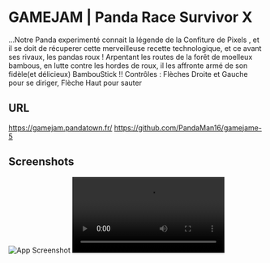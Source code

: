 
# GAMEJAM | Panda Race Survivor X

...Notre Panda experimenté connait la légende de la Confiture de Pixels , 
et il se doit de récuperer cette merveilleuse recette technologique,
et ce avant ses rivaux, les pandas roux !
Arpentant les routes de la forêt de moelleux bambous, en lutte contre les hordes de roux, il les affronte armé de son fidèle(et délicieux) BambouStick !!
Contrôles : Flèches Droite et Gauche pour se diriger, Flèche Haut pour sauter


## URL

https://gamejam.pandatown.fr/
https://github.com/PandaMan16/gamejame-5

## Screenshots

![App Screenshot](https://pandatown.fr/project/GameJam/desktop.png)
![App Screenshot](https://pandatown.fr/project/GameJam/TRAILER_Panda_RaceSurvivor.mp4)

